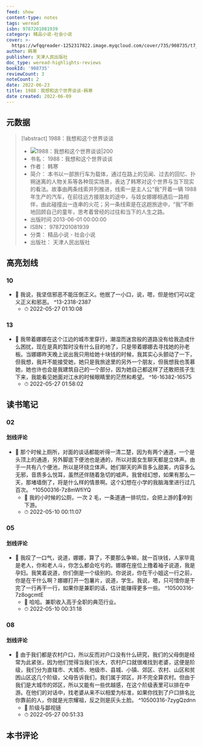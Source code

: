 ```yaml
---
feed: show
content-type: notes
tags: weread
isbn: 9787201081939
category: 精品小说-社会小说
cover: >-
  https://wfqqreader-1252317822.image.myqcloud.com/cover/735/908735/t7_908735.jpg
author: 韩寒
publisher: 天津人民出版社
doc_type: weread-highlights-reviews
bookId: '908735'
reviewCount: 3
noteCount: 2
date: 2022-06-23
title: 1988：我想和这个世界谈谈-韩寒
date created: 2022-06-09
---
```


## 元数据

> [!abstract] 1988：我想和这个世界谈谈
> - ![ 1988：我想和这个世界谈谈|200](https://wfqqreader-1252317822.image.myqcloud.com/cover/735/908735/t7_908735.jpg)
> - 书名： 1988：我想和这个世界谈谈
> - 作者： 韩寒
> - 简介：      本书以一部旅行车为载体，通过在路上的见闻、过去的回忆、扑朔迷离的人物关系等各种现实场景，表达了韩寒对这个世界与当下现实的看法。故事由两条线索并列推进，线索一是主人公“我”开着一辆 1988 年生产的汽车，在前往远方接朋友的途中，与妓女娜娜相遇后一路相伴，由此碰撞出一连串的火花；另一条线索是在这趟旅途中，“我”不断地回顾自己的童年，思考着曾经的过往和当下的人生之路。
> - 出版时间 2013-06-01 00:00:00
> - ISBN： 9787201081939
> - 分类： 精品小说 - 社会小说
> - 出版社： 天津人民出版社

## 高亮划线

### 10

- 📌 我说，我坚信邪恶不能压倒正义。他抿了一小口，说，嗯，但是他们可以定义正义和邪恶。 ^13-2318-2387
	- ⏱ 2022-05-27 01:10:08

### 13

- 📌 我带着娜娜在这个江边的城市里穿行，潮湿而迷宫般的道路没有给我造成什么困扰，现在是真的暂时没有什么目的地了，只是带着娜娜去寻找她的孙老板。当娜娜昨天晚上说出我只用给她十块钱的时候，我其实心头颤动了一下，但我想，我并不能接受她，她只是我旅途里的另外一个朋友，但我想我也羡慕她，她也许也会是我建筑自己的一个部分，因为她自己都这样了还敢把孩子生下来，我能看见她面对江水的时候眼睛里的茫然和希望。 ^16-16382-16575
	- ⏱ 2022-05-27 01:58:02

## 读书笔记

### 02

#### 划线评论

- 📌 那个时候上厕所，对面的谈话都能听得一清二楚，因为有两个通道，一个是头顶上的通道，另外脚底下便池也是通的，所以对面女生聊天都是立体声。由于一共有八个便池，所以是环绕立体声。她们聊天的声音多么甜美，内容多么无邪，音质多么悦耳，虽然还伴随着急切的嘘声。我曾经幻想，如果有那么一天，那堵墙倒了，将是什么样的情景啊。这个幻想在小学的我脑海里进行过几百次。  ^10500316-7z8mWfiYQ
	- 💭 我的小时候的公厕，一次 2 毛，一条道通一排坑位，会把上游的💩冲到下游。
	- ⏱ 2022-05-10 00:11:07
   

### 05

#### 划线评论

- 📌 我叹了一口气，说道，娜娜，算了，不要那么争嘛，就一百块钱，人家毕竟是老人，你和老人斗，你怎么都会吃亏的。娜娜在座位上撸着袖子说道，我是孕妇。我笑着说道，你们倒是一个级别的。你说说，你在干小姐这一行之前，你是在干什么啊？娜娜打开一包薯片，说道，学生。我说，嗯，只可惜你是干完了一行再干一行，如果你是兼职的话，估计能赚得更多一些。  ^10500316-7z8ogcmtE
	- 💭 哈哈。兼职收入高于全职的典范行业。
	- ⏱ 2022-05-10 00:31:18
   

### 08

#### 划线评论

- 📌 由于我们都是农村户口，所以反而对户口没有什么研究，我们的父母倒是经常为此紧张，因为他们觉得当我们长大，农村户口就很难找到老婆，这便是阶级，我们分为直辖市、大城市、地级市、县城、小镇、郊区、农村、山区和贫困山区这几个阶级，父母告诉我们，我们属于郊区，并不完全算农村。但由于我们是大城市的郊区，所以又能有一些优越感，在这个阶级表里可以排在中游。在他们的对话中，找老婆从来不以相爱为标准，如果你找到了户口排名比你靠前的人，你就是光宗耀祖，反之则是灰头土脸。  ^10500316-7zygQzdnn
	- 💭 阶级与鄙视链
	- ⏱ 2022-05-27 00:51:33
   

## 本书评论
